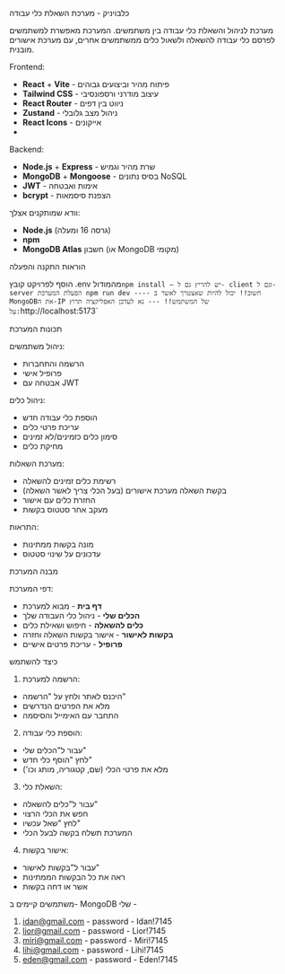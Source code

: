 כלבויניק - מערכת השאלת כלי עבודה

מערכת לניהול והשאלת כלי עבודה בין משתמשים. המערכת מאפשרת למשתמשים לפרסם כלי עבודה להשאלה ולשאול כלים ממשתמשים אחרים, עם מערכת אישורים מובנית.



Frontend:
- **React** + **Vite** - פיתוח מהיר וביצועים גבוהים
- **Tailwind CSS** - עיצוב מודרני ורספונסיבי
- **React Router** - ניווט בין דפים
- **Zustand** - ניהול מצב גלובלי
- **React Icons** - אייקונים
- 

Backend:
- **Node.js** + **Express** - שרת מהיר וגמיש
- **MongoDB** + **Mongoose** - בסיס נתונים NoSQL
- **JWT** - אימות ואבטחה
- **bcrypt** - הצפנת סיסמאות

וודא שמותקנים אצלך:
- **Node.js** (גרסה 16 ומעלה)
- **npm** 
- **MongoDB Atlas** חשבון (או MongoDB מקומי)



הוראות התקנה והפעלה

הוסף לפרויקט קובץ .env מהמודול`
npm install – יש להריץ גם ל- client וגם ל- server
 הפעלת המערכת
npm run dev
---- חשוב!! יכול להיות שאצטרך לאשר ב MongoDBאת ה-IP של המשתמש!! --- נא לעדכן
האפליקציה תרוץ על: `http://localhost:5173`

 תכונות המערכת

ניהול משתמשים:
- הרשמה והתחברות
- פרופיל אישי
- אבטחה עם JWT

ניהול כלים:
- הוספת כלי עבודה חדש
- עריכת פרטי כלים
- סימון כלים כזמינים/לא זמינים
- מחיקת כלים

 מערכת השאלות:
- רשימת כלים זמינים להשאלה
- בקשת השאלה
מערכת אישורים  (בעל הכלי צריך לאשר השאלה)
- החזרת כלים עם אישור
- מעקב אחר סטטוס בקשות

התראות:
- מונה בקשות ממתינות
- עדכונים על שינוי סטטוס

מבנה המערכת

 דפי המערכת:
- **דף בית** - מבוא למערכת
- **הכלים שלי** - ניהול כלי העבודה שלך
- **כלים להשאלה** - חיפוש ושאילת כלים
- **בקשות לאישור** - אישור בקשות השאלה וחזרה
- **פרופיל** - עריכת פרטים אישיים

 כיצד להשתמש

 1. הרשמה למערכת:
- היכנס לאתר ולחץ על "הרשמה"
- מלא את הפרטים הנדרשים
- התחבר עם האימייל והסיסמה

 2. הוספת כלי עבודה:
- עבור ל"הכלים שלי"
- לחץ "הוסף כלי חדש"
- מלא את פרטי הכלי (שם, קטגוריה, מותג וכו')

 3. השאלת כלי:
- עבור ל"כלים להשאלה"
- חפש את הכלי הרצוי
- לחץ "שאל עכשיו"
- המערכת תשלח בקשה לבעל הכלי

 4. אישור בקשות:
- עבור ל"בקשות לאישור"
- ראה את כל הבקשות הממתינות
- אשר או דחה בקשות

משתמשים קיימים ב- MongoDB שלי - 

1. idan@gmail.com - password - Idan!7145
2. lior@gmail.com - password - Lior!7145
3. miri@gmail.com - password - Miri!7145
4. lihi@gmail.com - password - Lihi!7145
5. eden@gmail.com - password - Eden!7145


